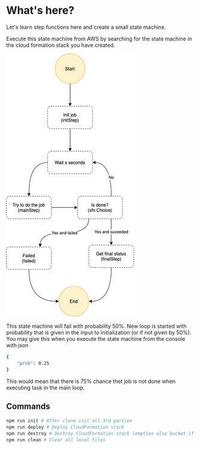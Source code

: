# What's here?


Let's learn step functions here and create a small state machine.

Execute this state machine from AWS by searching for the state machine in the cloud formation stack you have created.

![plot](../sketches/state-machine.png)

This state machine will fail with probability 50%. New loop is started with probability that is given in the input to initialization (or if not given by 50%). You may give this when you execute the state machine from the console with json

```bash
{
    "prob": 0.25
}
```

This would mean that there is 75% chance thet job is not done when executing task in the main loop.

## Commands

```bash
npm run init # After clone init all 3rd parties
npm run deploy # Deploy CloudFormation stack
npm run destroy # Destroy CloudFormation stack (empties also bucket if there are some files)
npm run clean # Clear all local files
```

